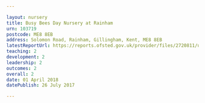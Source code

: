 ```yaml
---

layout: nursery
title: Busy Bees Day Nursery at Rainham
urn: 103719
postcode: ME8 8EB
address: Solomon Road, Rainham, Gillingham, Kent, ME8 8EB
latestReportUrl: https://reports.ofsted.gov.uk/provider/files/2720811/urn/103719.pdf
teaching: 2
development: 2
leadership: 2
outcomes: 2
overall: 2
date: 01 April 2018 
datePublish: 26 July 2017

---
```

